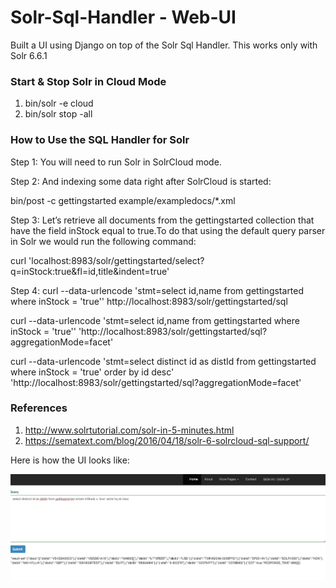 # Solr-Sql-Handler - Web-UI
Built a UI using Django on top of the Solr Sql Handler. This works only with Solr 6.6.1


### Start & Stop Solr in Cloud Mode ###
1. bin/solr -e cloud
2. bin/solr stop -all

### How to Use the SQL Handler for Solr ###

Step 1: You will need to run Solr in SolrCloud mode.

Step 2: And indexing some data right after SolrCloud is started:

bin/post -c gettingstarted example/exampledocs/*.xml

Step 3: Let’s retrieve all documents from the gettingstarted collection that have the field inStock equal to true.To do that using the default query parser in Solr we would run the following command:

curl 'localhost:8983/solr/gettingstarted/select?q=inStock:true&fl=id,title&indent=true'

Step 4: curl --data-urlencode 'stmt=select id,name from gettingstarted where inStock = 'true'' http://localhost:8983/solr/gettingstarted/sql

curl --data-urlencode 'stmt=select id,name from gettingstarted where inStock = 'true'' 'http://localhost:8983/solr/gettingstarted/sql?aggregationMode=facet'

curl --data-urlencode 'stmt=select distinct id as distId from gettingstarted where inStock = 'true' order by id desc' 'http://localhost:8983/solr/gettingstarted/sql?aggregationMode=facet'


### References ###
1. http://www.solrtutorial.com/solr-in-5-minutes.html
2. https://sematext.com/blog/2016/04/18/solr-6-solrcloud-sql-support/

Here is how the UI looks like:

![alt text](https://github.com/ghanagayatri/Solr-Sql-Handler---Web-UI/blob/master/Screen%20Shot%202017-10-07.png)
